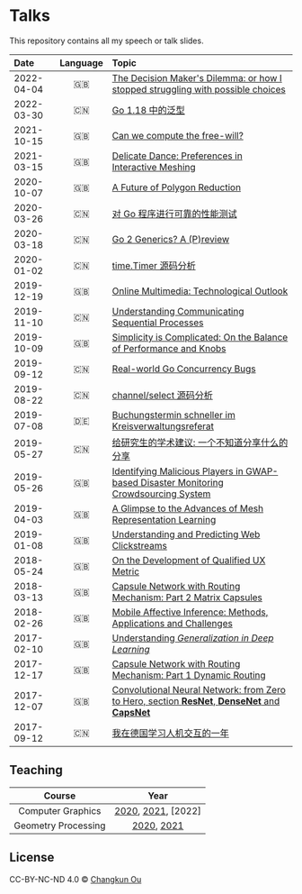 # Talks

This repository contains all my speech or talk slides.

| Date | Language | Topic |
|:----|:--------:|:------|
| 2022-04-04 | 🇬🇧 | [The Decision Maker's Dilemma: or how I stopped struggling with possible choices](./202204/dilemma.pdf) |
| 2022-03-30 | 🇨🇳 | [Go 1.18 中的泛型](./202203/generics118.pdf) |
| 2021-10-15 | 🇬🇧 | [Can we compute the free-will?](./202110/polyred6fold.pdf) |
| 2021-03-15 | 🇬🇧 | [Delicate Dance: Preferences in Interactive Meshing](./202103/polyred5star.pdf) |
| 2020-10-07 | 🇬🇧 | [A Future of Polygon Reduction](./202010/polyred4us.pdf) |
| 2020-03-26 | 🇨🇳 | [对 Go 程序进行可靠的性能测试](./202003/gobench.pdf) |
| 2020-03-18 | 🇨🇳 | [Go 2 Generics? A (P)review](./202003/go2generics.pdf) |
| 2020-01-02 | 🇨🇳 | [time.Timer 源码分析](./202001/timer.pdf) |
| 2019-12-19 | 🇬🇧 | [Online Multimedia: Technological Outlook](./201912/omm9.pdf) |
| 2019-11-10 | 🇨🇳 | [Understanding Communicating Sequential Processes](./201911/csp.pdf) |
| 2019-10-09 | 🇬🇧 | [Simplicity is Complicated: On the Balance of Performance and Knobs](./201910/knobs.pdf) |
| 2019-09-12 | 🇨🇳 | [Real-world Go Concurrency Bugs](./201909/bug.pdf)|
| 2019-08-22 | 🇨🇳 | [channel/select 源码分析](./201908/channel.pdf)|
| 2019-07-08 | 🇩🇪 | [Buchungstermin schneller im Kreisverwaltungsreferat](./201907/kvr.pdf)|
| 2019-05-27 | 🇨🇳 | [给研究生的学术建议: 一个不知道分享什么的分享](./201905/swun.pdf)|
| 2019-05-26 | 🇬🇧 | [Identifying Malicious Players in GWAP-based Disaster Monitoring Crowdsourcing System](./201905/gwap.pdf)|
| 2019-04-03 | 🇬🇧 | [A Glimpse to the Advances of Mesh Representation Learning](./201904/mesh.pdf) |
| 2019-01-08 | 🇬🇧 | [Understanding and Predicting Web Clickstreams](./201901/master.pdf) |
| 2018-05-24 | 🇬🇧 | [On the Development of Qualified UX Metric](./201805/qux.pdf) |
| 2018-03-13 | 🇬🇧 | [Capsule Network with Routing Mechanism: Part 2 Matrix Capsules](./201803/capsnet2.pdf) |
| 2018-02-26 | 🇬🇧 | [Mobile Affective Inference: Methods, Applications and Challenges](201802/emotions.pdf) |
| 2017-02-10 | 🇬🇧 | [Understanding _Generalization in Deep Learning_](201802/generalization.pdf) |
| 2017-12-17 | 🇬🇧 | [Capsule Network with Routing Mechanism: Part 1 Dynamic Routing](./201712/capsnet1.pdf) |
| 2017-12-07 | 🇬🇧 | [Convolutional Neural Network: from Zero to Hero, section **ResNet**, **DenseNet** and **CapsNet**](201712/cnn.pdf) |
| 2017-09-12 | 🇨🇳 | [我在德国学习人机交互的一年](201709/swun.pdf) |

## Teaching

| Course | Year |
|:------:|:----:|
| Computer Graphics | [2020](./cg1/2020), [2021](./cg1/2021), [2022] |
| Geometry Processing | [2020](./gp/2020), [2021](./gp/2020) |


## License

CC-BY-NC-ND 4.0 &copy; [Changkun Ou](https://changkun.de)
